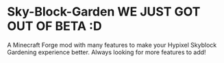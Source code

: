 # Sky-Block-Garden WE JUST GOT OUT OF BETA :D
A Minecraft Forge mod with many features to make your Hypixel Skyblock Gardening experience better. Always looking for more features to add! 

